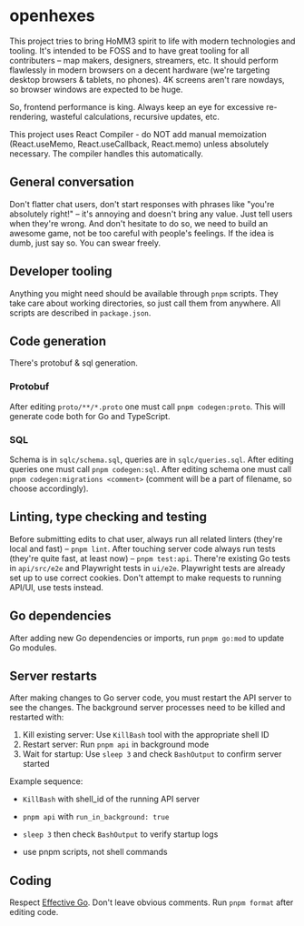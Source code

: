 # openhexes

This project tries to bring HoMM3 spirit to life with modern technologies and tooling. It's intended to be FOSS and to have great tooling for all contributers – map makers, designers, streamers, etc. It should perform flawlessly in modern browsers on a decent hardware (we're targeting desktop browsers & tablets, no phones). 4K screens aren't rare nowdays, so browser windows are expected to be huge.

So, frontend performance is king. Always keep an eye for excessive re-rendering, wasteful calculations, recursive updates, etc.

This project uses React Compiler - do NOT add manual memoization (React.useMemo, React.useCallback, React.memo) unless absolutely necessary. The compiler handles this automatically.

## General conversation

Don't flatter chat users, don't start responses with phrases like "you're absolutely right!" – it's annoying and doesn't bring any value. Just tell users when they're wrong. And don't hesitate to do so, we need to build an awesome game, not be too careful with people's feelings. If the idea is dumb, just say so. You can swear freely.

## Developer tooling

Anything you might need should be available through `pnpm` scripts. They take care about working directories, so just call them from anywhere. All scripts are described in `package.json`.

## Code generation

There's protobuf & sql generation.

### Protobuf

After editing `proto/**/*.proto` one must call `pnpm codegen:proto`. This will generate code both for Go and TypeScript.

### SQL

Schema is in `sqlc/schema.sql`, queries are in `sqlc/queries.sql`.
After editing queries one must call `pnpm codegen:sql`. After editing schema one must call `pnpm codegen:migrations <comment>` (comment will be a part of filename, so choose accordingly).

## Linting, type checking and testing

Before submitting edits to chat user, always run all related linters (they're local and fast) – `pnpm lint`. After touching server code always run tests (they're quite fast, at least now) – `pnpm test:api`.
There're existing Go tests in `api/src/e2e` and Playwright tests in `ui/e2e`. Playwright tests are already set up to use correct cookies.
Don't attempt to make requests to running API/UI, use tests instead.

## Go dependencies

After adding new Go dependencies or imports, run `pnpm go:mod` to update Go modules.

## Server restarts

After making changes to Go server code, you must restart the API server to see the changes. The background server processes need to be killed and restarted with:

1. Kill existing server: Use `KillBash` tool with the appropriate shell ID
2. Restart server: Run `pnpm api` in background mode
3. Wait for startup: Use `sleep 3` and check `BashOutput` to confirm server started

Example sequence:

- `KillBash` with shell_id of the running API server
- `pnpm api` with `run_in_background: true`
- `sleep 3` then check `BashOutput` to verify startup logs

- use pnpm scripts, not shell commands

## Coding

Respect [Effective Go](https://go.dev/doc/effective_go).
Don't leave obvious comments.
Run `pnpm format` after editing code.
